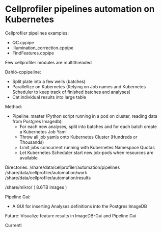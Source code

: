 # Cellprofiler pipelines automation on Kubernetes

Cellprofiler pipelines examples:

- QC.cppipe
- Illumination_correction.cppipe
- FindFeatures.cppipe

Few cellprofiler modules are multithreaded

Dahlö-cppipeline:

- Split plate into a few wells (batches)
- Parallellize on Kubernetes (Relying on Job names and Kubernetes Scheduler to keep track of finished batches and analyses)
- Cat individual results into large table

Method:

- Pipeline_master (Python script running in a pod on cluster, reading data from Postgres Imagedb):
  - For each new analyses, split into batches and for each batch create a Kubernetes Job Yaml
  - Throw all job yamls onto Kubernetes Cluster (Hundreds or Thousands)
  - Limit jobs concurrent running with Kubernetes Namespace Quotas
  - Let Kubernetes Scheduler start new job-pods when resources are available
 
Directories:
/share/data/cellprofiler/automation/pipelines
/share/data/cellprofiler/automation/work
/share/data/cellprofiler/automation/results


/share/mikro/ ( 8.6TB images )


Pipeline Gui:

- A GUI for inserting Analyses definitions into the Postgres ImageDB



Future:
  Visualize feature results in ImageDB-Gui and Pipeline Gui

  Currentl








